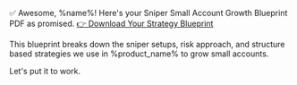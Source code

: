 ✅ Awesome\, %name%\!
Here\'s your Sniper Small Account Growth Blueprint PDF as promised\. [👉 Download Your Strategy Blueprint](%link%)

This blueprint breaks down the sniper setups\, risk approach, and
structure based strategies we use in %product_name% to grow small accounts\.

Let\'s put it to work\.